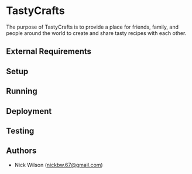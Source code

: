 # TastyCrafts

The purpose of TastyCrafts is to provide a place for friends, family, and people around the world to create and share tasty recipes with each other.

## External Requirements

## Setup

## Running

## Deployment

## Testing

## Authors

* Nick Wilson (nickbw.67@gmail.com)
